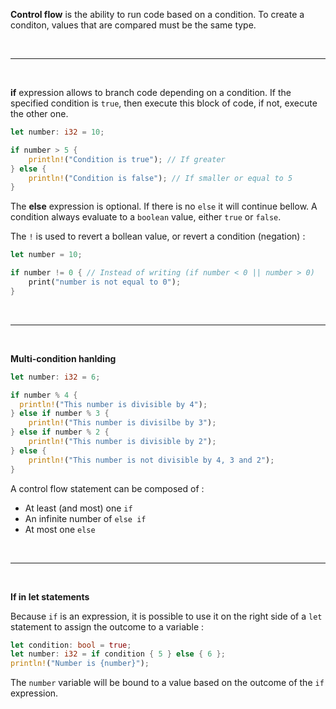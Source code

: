 **Control flow** is the ability to run code based on a condition.
To create a conditon, values that are compared must be the same type.

<br>

---

<br>

**if** expression allows to branch code depending on a condition.
If the specified condition is `true`, then execute this block of code, if not, execute the other one.

```rust
let number: i32 = 10;

if number > 5 {
    println!("Condition is true"); // If greater
} else {
    println!("Condition is false"); // If smaller or equal to 5
}
```

The **else** expression is optional. If there is no `else` it will continue bellow.
A condition always evaluate to a `boolean` value, either `true` or `false`.

The `!` is used to revert a bollean value, or revert a condition (negation) :

```rust
let number = 10;

if number != 0 { // Instead of writing (if number < 0 || number > 0)
    print("number is not equal to 0");
}
```

<br>

---

<br>

**Multi-condition hanlding**

```rust
let number: i32 = 6;

if number % 4 {
  println!("This number is divisible by 4");
} else if number % 3 {
    println!("This number is divisilbe by 3");
} else if number % 2 {
    println!("This number is divisible by 2");
} else {
    println!("This number is not divisible by 4, 3 and 2");
}
```

A control flow statement can be composed of :
- At least (and most) one `if`
- An infinite number of `else if`
- At most one `else`

<br>

---

<br>

**If in let statements**

Because `if` is an expression, it is possible to use it on the right side of a `let` statement to assign the outcome to a variable :

```rust
let condition: bool = true;
let number: i32 = if condition { 5 } else { 6 };
println!("Number is {number}");
```

The `number` variable will be bound to a value based on the outcome of the `if` expression.
